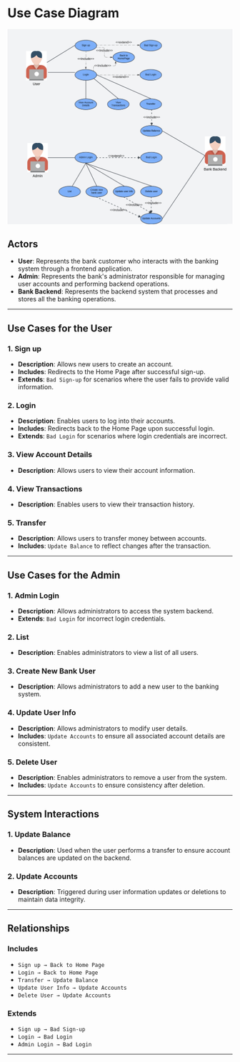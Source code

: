 # Use Case Diagram 

![Use Case Diagram](images/usecase.png)


## Actors
- **User**: Represents the bank customer who interacts with the banking system through a frontend application.
- **Admin**: Represents the bank's administrator responsible for managing user accounts and performing backend operations.
- **Bank Backend**: Represents the backend system that processes and stores all the banking operations.

---

## Use Cases for the User

### 1. Sign up
- **Description**: Allows new users to create an account.
- **Includes**: Redirects to the Home Page after successful sign-up.
- **Extends**: `Bad Sign-up` for scenarios where the user fails to provide valid information.

### 2. Login
- **Description**: Enables users to log into their accounts.
- **Includes**: Redirects back to the Home Page upon successful login.
- **Extends**: `Bad Login` for scenarios where login credentials are incorrect.

### 3. View Account Details
- **Description**: Allows users to view their account information.

### 4. View Transactions
- **Description**: Enables users to view their transaction history.

### 5. Transfer
- **Description**: Allows users to transfer money between accounts.
- **Includes**: `Update Balance` to reflect changes after the transaction.

---

## Use Cases for the Admin

### 1. Admin Login
- **Description**: Allows administrators to access the system backend.
- **Extends**: `Bad Login` for incorrect login credentials.

### 2. List
- **Description**: Enables administrators to view a list of all users.

### 3. Create New Bank User
- **Description**: Allows administrators to add a new user to the banking system.

### 4. Update User Info
- **Description**: Allows administrators to modify user details.
- **Includes**: `Update Accounts` to ensure all associated account details are consistent.

### 5. Delete User
- **Description**: Enables administrators to remove a user from the system.
- **Includes**: `Update Accounts` to ensure consistency after deletion.

---

## System Interactions

### 1. Update Balance
- **Description**: Used when the user performs a transfer to ensure account balances are updated on the backend.

### 2. Update Accounts
- **Description**: Triggered during user information updates or deletions to maintain data integrity.

---

## Relationships

### Includes
- `Sign up → Back to Home Page`
- `Login → Back to Home Page`
- `Transfer → Update Balance`
- `Update User Info → Update Accounts`
- `Delete User → Update Accounts`

### Extends
- `Sign up → Bad Sign-up`
- `Login → Bad Login`
- `Admin Login → Bad Login`

---

